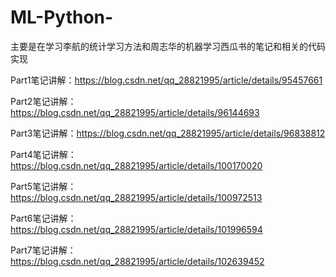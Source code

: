 ﻿# ML-Python-
主要是在学习李航的统计学习方法和周志华的机器学习西瓜书的笔记和相关的代码实现

Part1笔记讲解：https://blog.csdn.net/qq_28821995/article/details/95457661

Part2笔记讲解：https://blog.csdn.net/qq_28821995/article/details/96144693

Part3笔记讲解：https://blog.csdn.net/qq_28821995/article/details/96838812

Part4笔记讲解：https://blog.csdn.net/qq_28821995/article/details/100170020

Part5笔记讲解：https://blog.csdn.net/qq_28821995/article/details/100972513

Part6笔记讲解：https://blog.csdn.net/qq_28821995/article/details/101996594

Part7笔记讲解：https://blog.csdn.net/qq_28821995/article/details/102639452